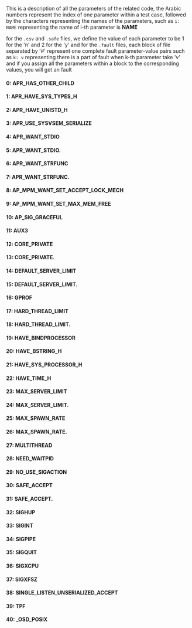 This is a description of all the parameters of the related code,
the Arabic numbers represent the index of one parameter within a test case,
followed by the characters representing the names of the parameters,
such as `i: NAME` representing the name of i-th parameter is **NAME** 


for the `.csv` and `.safe` files, we define the value of each parameter to be 1 for the 'n' and 2 for the 'y'
and for the `.fault` files, each block of file separated by '#' represent one complete fault parameter-value pairs
such as `k: v` representing there is a part of fault when k-th parameter take 'v'
and if you assign all the parameters within a block to the corresponding values, you will get an fault


#### 0: APR_HAS_OTHER_CHILD 
#### 1: APR_HAVE_SYS_TYPES_H 
#### 2: APR_HAVE_UNISTD_H 
#### 3: APR_USE_SYSVSEM_SERIALIZE 
#### 4: APR_WANT_STDIO 
#### 5: APR_WANT_STDIO. 
#### 6: APR_WANT_STRFUNC 
#### 7: APR_WANT_STRFUNC. 
#### 8: AP_MPM_WANT_SET_ACCEPT_LOCK_MECH 
#### 9: AP_MPM_WANT_SET_MAX_MEM_FREE 
#### 10: AP_SIG_GRACEFUL 
#### 11: AUX3 
#### 12: CORE_PRIVATE 
#### 13: CORE_PRIVATE. 
#### 14: DEFAULT_SERVER_LIMIT 
#### 15: DEFAULT_SERVER_LIMIT. 
#### 16: GPROF 
#### 17: HARD_THREAD_LIMIT 
#### 18: HARD_THREAD_LIMIT. 
#### 19: HAVE_BINDPROCESSOR 
#### 20: HAVE_BSTRING_H 
#### 21: HAVE_SYS_PROCESSOR_H 
#### 22: HAVE_TIME_H 
#### 23: MAX_SERVER_LIMIT 
#### 24: MAX_SERVER_LIMIT. 
#### 25: MAX_SPAWN_RATE 
#### 26: MAX_SPAWN_RATE. 
#### 27: MULTITHREAD 
#### 28: NEED_WAITPID 
#### 29: NO_USE_SIGACTION 
#### 30: SAFE_ACCEPT 
#### 31: SAFE_ACCEPT. 
#### 32: SIGHUP 
#### 33: SIGINT 
#### 34: SIGPIPE 
#### 35: SIGQUIT 
#### 36: SIGXCPU 
#### 37: SIGXFSZ 
#### 38: SINGLE_LISTEN_UNSERIALIZED_ACCEPT 
#### 39: TPF 
#### 40: _OSD_POSIX 
